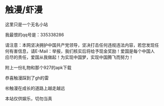 # 触漫/虾漫

这里只是一个无名小站


我最恨的qq号是：335338286

请注意：本网坚决拥护中国共产党领导，坚决打击任何违规违法内容，若您发现任何有害信息，请E-Mail：举报，我们核实后将给予现金奖励！爱国是每个中国人应尽的责任，爱国从我做起！为实现中国梦，实现中国腾飞而努力！

附上一份礼物和那个927的apk下载

恭喜触漫踩到了gh的雷

㊗️触漫在成长的道路上越走越远

本站仅供娱乐，切勿当真
